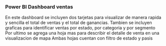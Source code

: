 ### Power BI Dashboard ventas
En este dashboard se incluyen dos tarjetas para visualizar de manera rapida y sencilla el total de ventas y el total de ganancias.
Tambien se incluyen graficas para identificar ventas por estado, por categoria y por segmento
Por ultimo se agrega una hoja mas para describir el detalle de venta en una visualizacion de mapa
Ambas hojas cuentan con filtro de estado y pasis
